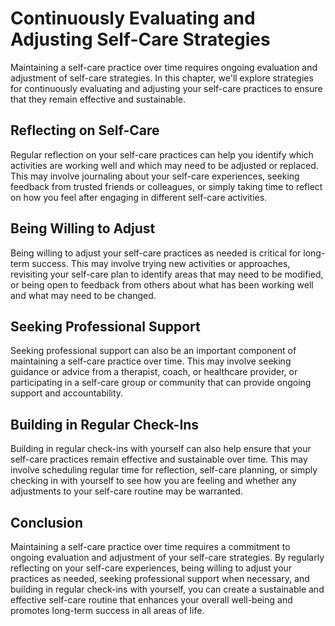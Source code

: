 Continuously Evaluating and Adjusting Self-Care Strategies
======================================================================================================

Maintaining a self-care practice over time requires ongoing evaluation and adjustment of self-care strategies. In this chapter, we'll explore strategies for continuously evaluating and adjusting your self-care practices to ensure that they remain effective and sustainable.

Reflecting on Self-Care
-----------------------

Regular reflection on your self-care practices can help you identify which activities are working well and which may need to be adjusted or replaced. This may involve journaling about your self-care experiences, seeking feedback from trusted friends or colleagues, or simply taking time to reflect on how you feel after engaging in different self-care activities.

Being Willing to Adjust
-----------------------

Being willing to adjust your self-care practices as needed is critical for long-term success. This may involve trying new activities or approaches, revisiting your self-care plan to identify areas that may need to be modified, or being open to feedback from others about what has been working well and what may need to be changed.

Seeking Professional Support
----------------------------

Seeking professional support can also be an important component of maintaining a self-care practice over time. This may involve seeking guidance or advice from a therapist, coach, or healthcare provider, or participating in a self-care group or community that can provide ongoing support and accountability.

Building in Regular Check-Ins
-----------------------------

Building in regular check-ins with yourself can also help ensure that your self-care practices remain effective and sustainable over time. This may involve scheduling regular time for reflection, self-care planning, or simply checking in with yourself to see how you are feeling and whether any adjustments to your self-care routine may be warranted.

Conclusion
----------

Maintaining a self-care practice over time requires a commitment to ongoing evaluation and adjustment of your self-care strategies. By regularly reflecting on your self-care experiences, being willing to adjust your practices as needed, seeking professional support when necessary, and building in regular check-ins with yourself, you can create a sustainable and effective self-care routine that enhances your overall well-being and promotes long-term success in all areas of life.
